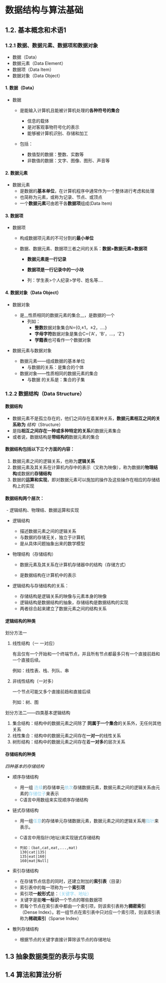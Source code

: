 # 数据结构与算法基础

## 1.2. 基本概念和术语1

### 1.2.1 数据、数据元素、数据项和数据对象

+ 数据（Data）
+ 数据元素（Data Element）
+ 数据项（Data Item）
+ 数据对象（Data Object）

#### 1. 数据（Data）

   + 数据
     + 是能输入计算机且能被计算机处理的**各种符号的集合**
       + 信息的载体
       + 是对客观事物符号化的表示
       + 能够被计算机识别、存储和加工

     + 包括：
       + 数值型的数据：整数、实数等
       + 非数值的数据：文字、图像、图形、声音等

#### 2. 数据元素

+ 数据元素
  + 是数据的**基本单位**，在计算机程序中通常作为一个整体进行考虑和处理
  + 也简称为元素，或称为记录、节点、或顶点
  + 一个**数据元素**可由若干各**数据项**组成(Data Item)

#### 3. 数据项

+ 数据项

   + 构成数据项元素的不可分割的**最小单位**

   + 数据、数据元素、数据项三者之间的关系：**数据>数据元素>数据项**

     + **数据元素是一行记录**
     + **数据项是一行记录中的一小块**

     + 列：学生表>个人纪录>学号、姓名等....

#### 4. 数据对象（Data Object）

+ 数据对象
  + 是__性质相同的数据元素的集合__，是数据的一个
    + 列如：
      + **整数**数据对象集合N={0,±1，±2，....}
      + **字母字符**数据对象是集合C={'A'，'B'，...，'Z'}
      + **学籍表**也可看作一个数据对象

+ 数据元素与数据对象
  + 数据元素——组成数据的基本单位
    + 与数据的关系：是集合的个体
  + 数据对象——性质相同的数据元素的集合
    + 与数据 的关系是：集合的子集

### 1.2.2 数据结构（Data Structure）

 #### 数据结构

  + 数据元素不是孤立存在的，他们之间存在着某种关系，**数据元素相互之间的关系称为** *结构*（Structure）
  + 是指**相互之间存在一种或多种特定的关系**的数据元素集合
  + 或者说，数据结构是**带结构的**数据元素的集合

 #### 数据结构包括以下三个方面的内容：

  1. 数据元素之间的逻辑关系，也称为**逻辑关系**
  2. 数据元素及其关系在计算机内存中的表示（又称为映像），称为数据的**物理结构**或数据的**存储结构**
  3. 数据的**运算和实现**，即对数据元素可以施加的操作及这些操作在相应的存储结构上的实现

 #### 数据结构两个层次：

   ​	- 逻辑结构、物理结、数据运算和实现

   + 逻辑结构
     + 描述数据元素之间的逻辑关系
     + 与数据的存储无关，独立于计算机
     + 是从具体问题抽象出来的数学模型
   + 物理结构（存储结构）
   
     + 数据元素及其关系在计算机存储器中的结构（存储方式）
     
     + 是数据结构在计算机中的表示
   + 逻辑结构与存储结构的关系：
   
     + 存储结构是逻辑关系的映像与元素本身的映像
     + 逻辑结构是数据结构的抽象，存储结构是数据结构的实现
     + 两者综合起来建立了数据元素之间的结构关系

#### 逻辑结构的种类

划分方法一

1. 线性结构（一 一对应）

   有且仅有一个开始和一个终端节点，并且所有节点都最多只有一个直接前趋和一个直接后续。

      例如：线性表、栈、列队、串

2. 非线性结构（一对多）

   一个节点可能又多个直接前趋和直接后续

      列如：树、图

划分方法二——四类基本逻辑结构

1. 集合结构：结构中的数据元素之间除了 **同属于一个集合**的关系外，无任何其他关系
2. 线性集合：结构中的数据元素之间存在**一对一**的线性关系
3. 树形结构：结构中的数据元素之间存在着**一对多**的层次关系

#### 存储结构的种类

*四种基本的存储结构*

+ 顺序存储结构

  + 用一组<font color="skyblue"> 连续</font>的存储单元<font color="skyblue">依次</font>存储数据元素，数据元素之间的逻辑关系由元素的<font color="skyblue">存储位子</font>来表示
  + C语言中用数组来实现顺序存储结构

+ 链式存储结构

  + 用一组<font color="skyblue">任意</font>的存储单元存储数据元素，数据元素之间的逻辑关系用<font color="skyblue">指针</font>来表示。

  + C语言中用指针(地址)来实现链式存储结构

  + ```
    列如：(bat,cat,eat,...,mat)
    130|cat|135|
    135|eat|160|
    160|mat|Null|
    ```

+ 索引存储结构

  + 在存储节点信息的同时，还建立附加的**索引表**（目录）
  + 索引表中的每一项称为一个**索引项**
  + 索引项**一般形式**是：<font color="skyblue">（关键字、地址）</font>
  + 关键字是能**唯一标识**一个节点的哪些数据项
  + 若每个节点在索引表中都由一个索引项，则该索引表称为**稠密索引**（Dense Index）。若一组节点在索引表中只对应一个索引项，则该索引表称为**稀疏索引**（Sparse Index）

+ 散列存储结构

  + 根据节点的关键字直接计算除该节点的存储地址

  

## 1.3 抽象数据类型的表示与实现



## 1.4 算法和算法分析

